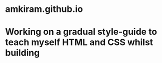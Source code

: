 # amkiram.github.io
# Working on a gradual style-guide to teach myself HTML and CSS whilst building
